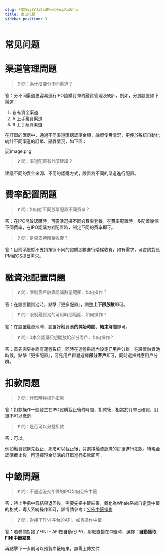 ```yaml
---
slug: FQXSwjZYJi9xdMkw7HncpRo2nhu
title: 常见问题
sidebar_position: 3
---
```



# 常见问题


# 渠道管理問題


> ❓ 問：為什麼要分不同渠道？


答：分不同渠道更容易進行IPO認購訂單的融資管理及統計，例如，分別設置如下渠道：

1. 自有資金渠道
2. A 上手融資渠道
3. B 上手融資渠道

在訂單的匯總中，通過不同渠道匯總認購金額，融資使用情況，更便於系統自動化統計不同渠道的訂單、融資情況，如下圖：


![image.png](/assets/e5de242c89c29e81009bb5a1b626db3b.png)


> ❓ 問：渠道配置有什麼建議？


建議不同的資金來源、不同的認購方式，設置為不同的渠道進行配置。


# 費率配置問題


> ❓ 問：如何給不同股票配置不同費率？


答：在IPO開啟認購時，可靈活選擇不同的費率套餐，在費率配置時，多配置幾個不同費率，在IPO認購方式配置時，制定不同的費率即可。


> ❓ 問：是否支持階梯收費？


答：目前系統暫不支持按照不同的認購股數進行階梯收費，如有需求，可咨詢對應PM或CS提出需求。


# 融資池配置問題


> ❓ 問：限制客戶融資認購數量範圍，如何操作？


答：在設置融資池時，點擊『更多配置』，調整**上下限股數**即可。


> ❓ 問：限制融資池的可用時間範圍，如何操作？


答：在設置融資池時，設置好融資池**的開始時間、結束時間**即可。


> ❓ 問：0本金認購只想開放給部分客戶，如何操作？


答：首先需要券商有運營系統，同時在運營系統內設定好用戶分群，在設置融資池時候，點擊『更多配置』，可見用戶群體選擇**部分客戶**即可，同時選擇對應用戶分群。


# 扣款問題


> ❓ 問：什麼時候操作扣款


答：扣款操作一般發生在IPO認購截止後的時間，扣款後，相當於訂單已確認，訂單不可以撤銷


> ❓ 問：是否可以分批扣款


答：可以。


例如融資認購先截止，那麼可以截止後，只選擇融資認購的訂單進行扣款。待現金認購截止後，再選擇現金認購的訂單進行扣款即可。


# 中籤問題


> ❓ 問：不通過港交所做的IPO如何公佈中籤


答：待上手把中籤結果返回後，需要先把中籤結果，轉化為Whale系統自定義中籤的格式，導入系統操作即可，詳情請參考：[公佈中籤操作](https://longbridge.feishu.cn/wiki/CfQ1wR31ViDOdJkaiB0cs1ipnJf)


> ❓ 問：對接了FINI 平台的API，如何操作中籤


答：若券商對接了FINI - API做自動化IPO，那麼直接在中籤時，選擇：**自動獲取FINI中籤結果**


再點擊下一步則可以預覽中籤結果，無需上傳文件

